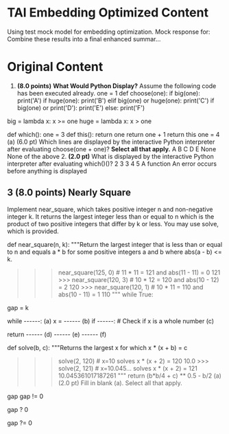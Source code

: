 # TAI Embedding Optimized Content

Using test mock model for embedding optimization. Mock response for: Combine these results into a final enhanced summar...

# Original Content

1. **(8.0 points)** **What Would Python Display?** Assume the following code has been executed already. one = 1 def choose(one):  if big(one):  print('A')  if huge(one):  print('B')  elif big(one) or huge(one):  print('C')  if big(one) or print('D'):  print('E')  else:  print('F')

 big = lambda x: x >= one  huge = lambda x: x > one

 def which():  one = 3  def this():  return one  return one + 1  return this  one = 4 (a) (6.0 pt) Which lines are displayed by the interactive Python interpreter after evaluating choose(one + one)? **Select all that apply.**  A  B  C  D  E  None  None of the above
2. **(2.0 pt)** What is displayed by the interactive Python interpreter after evaluating which()()? 2 3 3 4 5 A function  An error occurs before anything is displayed

## 3 (8.0 points) Nearly Square

Implement near_square, which takes positive integer n and non-negative integer k. It returns the largest integer less than or equal to n which is the product of two positive integers that differ by k or less. You may use solve, which is provided.

def near_square(n, k):  """Return the largest integer that is less than or equal to n and  equals a * b for some positive integers a and b where abs(a - b) <= k.

 >>> near_square(125, 0) # 11 * 11 = 121 and abs(11 - 11) = 0  121  >>> near_square(120, 3) # 10 * 12 = 120 and abs(10 - 12) = 2  120  >>> near_square(120, 1) # 10 * 11 = 110 and abs(10 - 11) = 1  110  """  while True:

 gap = k

 while ------:  (a)  x = ------  (b)  if ------: # Check if x is a whole number  (c)

 return ------  (d)  ------  (e)  ------  (f)

 def solve(b, c):  """Returns the largest x for which x * (x + b) = c

 >>> solve(2, 120) # x=10 solves x * (x + 2) = 120  10.0  >>> solve(2, 121) # x=10.045... solves x * (x + 2) = 121  10.045361017187261  """  return (b*b/4 + c) ** 0.5 - b/2 (a) (2.0 pt) Fill in blank (a). Select all that apply.

 gap  gap != 0

 gap ? 0

 gap ?= 0